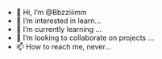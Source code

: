 - 👋 Hi, I’m @Bbzziiimm
- 👀 I’m interested in learn...
- 🌱 I’m currently learning ...
- 💞️ I’m looking to collaborate on projects ...
- 📫 How to reach me, never...

<!---
Bbzziiimm/Bbzziiimm is a ✨ special ✨ repository because its `README.md` (this file) appears on your GitHub profile.
You can click the Preview link to take a look at your changes.
--->
